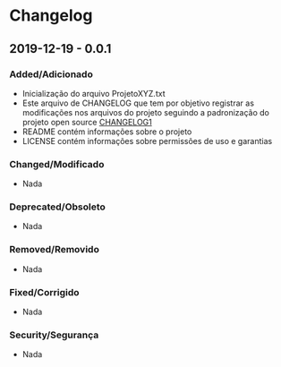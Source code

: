 # Changelog

## 2019-12-19 - 0.0.1
### Added/Adicionado
- Inicialização do arquivo ProjetoXYZ.txt
- Este arquivo de CHANGELOG que tem por objetivo registrar as modificações nos arquivos do projeto seguindo a padronização do projeto open source [CHANGELOG1](https://github.com/olivierlacan/keep-a-changelog)
- README contém informações sobre o projeto
- LICENSE contém informações sobre permissões de uso e garantias
### Changed/Modificado
- Nada
### Deprecated/Obsoleto
- Nada
### Removed/Removido
- Nada
### Fixed/Corrigido
- Nada
### Security/Segurança
- Nada
